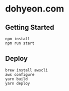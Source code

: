 # dohyeon.com

## Getting Started

```
npm install
npm run start
```

## Deploy

```
brew install awscli
aws configure
yarn build 
yarn deploy
```
